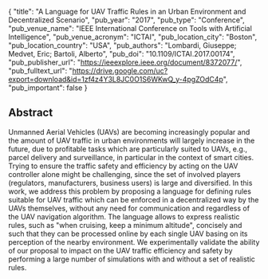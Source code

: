 {
  "title": "A Language for UAV Traffic Rules in an Urban Environment and Decentralized Scenario",
  "pub_year": "2017",
  "pub_type": "Conference",
  "pub_venue_name": "IEEE International Conference on Tools with Artificial Intelligence",
  "pub_venue_acronym": "ICTAI",
  "pub_location_city": "Boston",
  "pub_location_country": "USA",
  "pub_authors": "Lombardi, Giuseppe; Medvet, Eric; Bartoli, Alberto",
  "pub_doi": "10.1109/ICTAI.2017.00174",
  "pub_publisher_url": "https://ieeexplore.ieee.org/document/8372077/",
  "pub_fulltext_url": "https://drive.google.com/uc?export=download&id=1zf4z4Y3L8JC0O1S6WKwQ_y-4pgZOdC4p",
  "pub_important": false
}

## Abstract
Unmanned Aerial Vehicles (UAVs) are becoming increasingly popular and the amount of UAV traffic in urban environments will largely increase in the future, due to profitable tasks which are particularly suited to UAVs, e.g., parcel delivery and surveillance, in particular in the context of smart cities. Trying to ensure the traffic safety and efficiency by acting on the UAV controller alone might be challenging, since the set of involved players (regulators, manufacturers, business users) is large and diversified. In this work, we address this problem by proposing a language for defining rules suitable for UAV traffic which can be enforced in a decentralized way by the UAVs themselves, without any need for communication and regardless of the UAV navigation algorithm. The language allows to express realistic rules, such as "when cruising, keep a minimum altitude", concisely and such that they can be processed online by each single UAV basing on its perception of the nearby environment. We experimentally validate the ability of our proposal to impact on the UAV traffic efficiency and safety by performing a large number of simulations with and without a set of realistic rules.
